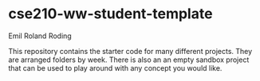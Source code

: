 # cse210-ww-student-template
Emil Roland Roding

This repository contains the starter code for many different projects. They are arranged folders by week. There is also an an empty sandbox project that can be used to play around with any concept you would like.
